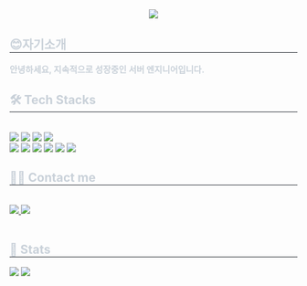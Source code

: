 <div align= "center">
    <img src="https://capsule-render.vercel.app/api?type=waving&color=gradient&height=200&text=Hello,%20Rodywody%20World&animation=fadeIn&fontColor=ffffff&fontSize=30" />
    </div>
    <div style="text-align: left;"> 
    <h2 style="border-bottom: 1px solid #21262d; color: #c9d1d9;"> 😊자기소개 </h2>  
    <div style="font-weight: 700; font-size: 15px; text-align: left; color: #c9d1d9;"> 안녕하세요, </li>지속적으로 성장중인 서버 엔지니어입니다.</li> </div> 
    </div>
    <div style="text-align: left;">
    <h2 style="border-bottom: 1px solid #21262d; color: #c9d1d9;"> 🛠️ Tech Stacks </h2> <br> 
    <div style="margin: ; text-align: left;" "text-align: left;"> <img src="https://img.shields.io/badge/Linux-FCC624?style=for-the-badge&logo=Linux&logoColor=white">
          <img src="https://img.shields.io/badge/Docker-2496ED?style=for-the-badge&logo=Docker&logoColor=white">
          <img src="https://img.shields.io/badge/kubernetes-%23326ce5.svg?style=for-the-badge&logo=kubernetes&logoColor=white">
          <img src="https://img.shields.io/badge/Jenkins-D24939?style=for-the-badge&logo=Jenkins&logoColor=white">
          <br/><img src="https://img.shields.io/badge/MariaDB-003545?style=for-the-badge&logo=MariaDB&logoColor=white">
          <img src="https://img.shields.io/badge/MySQL-4479A1?style=for-the-badge&logo=MySQL&logoColor=white">
          <img src="https://img.shields.io/badge/Github-181717?style=for-the-badge&logo=Github&logoColor=white">
          <img src="https://img.shields.io/badge/Notion-000000?style=for-the-badge&logo=Notion&logoColor=white">
          <img src="https://img.shields.io/badge/ansible-%231A1918.svg?style=for-the-badge&logo=ansible&logoColor=white">
          <img src="https://img.shields.io/badge/VMware-607078?logo=vmware&logoColor=white&style=for-the-badge">
            </div>
    </div>
    <div style="text-align: left;">
    <h2 style="border-bottom: 1px solid #21262d; color: #c9d1d9;"> 🧑‍💻 Contact me </h2> <br> 
    <div style="text-align: left;"> <a href=https://marvelous-shake-8cf.notion.site/3d1e41d4ecb0495db796d717e5eabf67?pvs=4> <img src="https://img.shields.io/badge/Notion-000000?style=for-the-badge&logo=Notion&logoColor=white&link=https://marvelous-shake-8cf.notion.site/3d1e41d4ecb0495db796d717e5eabf67?pvs=4"> </a>
         <a href=mailto:hsb4631@gmail.com> <img src="https://img.shields.io/badge/Gmail-EA4335?style=for-the-badge&logo=Gmail&logoColor=white&link=mailto:hsb4631@gmail.com"> </a>
          </div>  <br> 
    <div style="text-align: left;">  </div> 
    </div>
    <div style="text-align: left;"> 
    <h2 style="border-bottom: 1px solid #21262d; color: #c9d1d9;"> 🏅 Stats </h2> <div style="text-align: left;"> <img src="https://github-readme-stats.vercel.app/api?username=Rodywody&bg_color=180,000000,&title_color=000000&text_color=000000"
        /> <img src="https://github-readme-stats.vercel.app/api/top-langs/?username=Rodywody&bg_color=180,000000,&title_color=000000&text_color=000000"
          /> </div> 
    </div>

    
